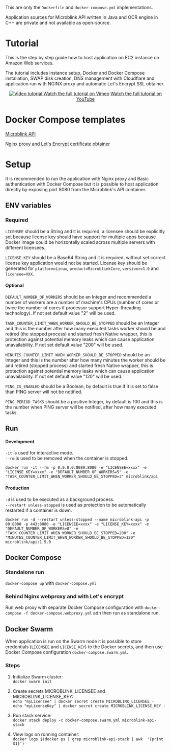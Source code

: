 This are only the `Dockerfile` and `docker-compose.yml` implementations.  

Application sources for Microblink API written in Java and OCR engine in C++ are private and not available as open-source.

# Tutorial

This is the step by step guide how to host application on EC2 instance on Amazon Web services.  

The tutorial includes instance setup, Docker and Docker Compose installation, SWAP disk creation, DNS management with Cloudflare and application run with NGINX proxy and automatic Let's Encrypt SSL obtainer.

<p align="center" >
  <a href="https://youtu.be/kIR4SVRSa9U" target="_blank">
    <img src="https://raw.githubusercontent.com/microblink/docker/83c07acda6f15765b47e8f90f8335cac52105713/api/tutorial_aws.gif" alt="Video tutorial" />
  </a>
  <a href="https://vimeo.com/242042478" target="_blank">Watch the full tutorial on Vimeo</a>
  <a href="https://youtu.be/uSMc5ELC6f8" target="_blank">Watch the full tutorial on YouTube</a>
</p>


# Docker Compose templates

[Microblink API](./docker-compose.api.yml)  

[Nginx proxy and Let's Encrypt certificate obtainer](./docker-compose.webproxy.yml)  

# Setup

It is recommended to run the application with Nginx proxy and Basic authentication with Docker Compose but it is possible to host application directly by exposing port 8080 from the Microblink's API container. 

## ENV variables

### Required

`LICENSEE` should be a String and it is required, a licensee should be explicitly set because license key should have support for multiple apps because Docker image could be horizontally scaled across multiple servers with different licensees.  

`LICENSE_KEY` should be a Base64 String and it is required, without set correct license key application would not be started. License key should be generated for `platform=Linux`, `product=MicroblinkCore`, `version>=1.0` and `licensee=XXX`.   

#### Optional

`DEFAULT_NUMBER_OF_WORKERS` should be an Integer and recommended a number of workers are a number of machine's CPUs (number of cores or twice the number of cores if processor support Hyper-threading technology). If not set default value "2" will be used.  

`TASK_COUNTER_LIMIT_WHEN_WORKER_SHOULD_BE_STOPPED` should be an Integer and this is the number after how many executed tasks worker should be and retired (the stopped process) and started fresh Native wrapper, this is protection against potential memory leaks which can cause application unavailability. If not set default value "200" will be used.  

`MINUTES_COUNTER_LIMIT_WHEN_WORKER_SHOULD_BE_STOPPED` should be an Integer and this is the number after how many minutes the worker should be and retired (stopped process) and started fresh Native wrapper, this is protection against potential memory leaks which can cause application unavailability. If not set default value "120" will be used.

`PING_IS_ENABLED` should be a Boolean, by default is true if it is set to false than PING server will not be notified.  

`PING_PERIOD_TASKS` should be a positive Integer, by default is 100 and this is the number when PING server will be notified, after how many executed tasks.  

## Run

#### Development

`-it` is used for interactive mode.  
`--rm` is used to be removed when the container is stopped.  

`docker run -it --rm -p 0.0.0.0:8080:8080 -e "LICENSEE=xxxx" -e "LICENSE_KEY=xxxx" -e "DEFAULT_NUMBER_OF_WORKERS=5" -e "TASK_COUNTER_LIMIT_WHEN_WORKER_SHOULD_BE_STOPPED=3" microblink/api`

#### Production

`-d` is used to be executed as a background process.  
`--restart unless-stopped` is used as protection to be automatically restarted if a container is down.   

`docker run -d --restart unless-stopped --name microblink-api -p 80:8080 -p 443:8080 -e "LICENSEE=xxxx" -e "LICENSE_KEY=xxxx" -e "DEFAULT_NUMBER_OF_WORKERS=8" -e "TASK_COUNTER_LIMIT_WHEN_WORKER_SHOULD_BE_STOPPED=200" -e "MINUTES_COUNTER_LIMIT_WHEN_WORKER_SHOULD_BE_STOPPED=120" microblink/api:1.5.0`

## Docker Compose

### Standalone run

`docker-compose up` with `docker-compose.yml`

### Behind Nginx webproxy and with Let's encrypt 

Run web proxy with separate Docker Compose configuration with `docker-compose -f docker-compose.webproxy.yml` adn then run as standalone run.

## Docker Swarm

When application is run on the Swarm node it is possible to store credentials (`LICENSEE` and `LICENSE_KEY`) to the Docker secrets, and then use Docker Compose configuration `docker-compose.swarm.yml`.

### Steps

1. Initialize Swarm cluster:  
  `docker swarm init`
  
2. Create secrets MICROBLINK_LICENSEE and MICROBLINK_LICENSE_KEY:  
  `echo "myLicensee" | docker secret create MICROBLINK_LICENSEE -`   
  `echo "myLicenseKey" | docker secret create MICROBLINK_LICENSE_KEY -`   
  
3. Run stack service:  
  `docker stack deploy -c docker-compose.swarm.yml microblink-api-stack`
  
4. View logs on running container:  
  `docker logs $(docker ps | grep microblink-api-stack | awk  '{print $1}')`
